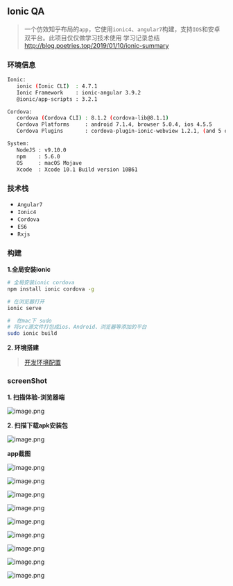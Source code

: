 ## Ionic QA

> 一个仿效知乎布局的`app`，它使用`ionic4`、`angular7`构建，支持`IOS`和安卓双平台。此项目仅仅做学习技术使用
> 学习记录总结  http://blog.poetries.top/2019/01/10/ionic-summary

### 环境信息

```bash
Ionic:
   ionic (Ionic CLI)  : 4.7.1
   Ionic Framework    : ionic-angular 3.9.2
   @ionic/app-scripts : 3.2.1

Cordova:
   cordova (Cordova CLI) : 8.1.2 (cordova-lib@8.1.1)
   Cordova Platforms     : android 7.1.4, browser 5.0.4, ios 4.5.5
   Cordova Plugins       : cordova-plugin-ionic-webview 1.2.1, (and 5 other plugins)

System:
   NodeJS : v9.10.0
   npm    : 5.6.0
   OS     : macOS Mojave
   Xcode  : Xcode 10.1 Build version 10B61
```

### 技术栈

- `Angular7`
- `Ionic4`
- `Cordova`
- `ES6`
- `Rxjs`


### 构建

**1.全局安装ionic**

```bash
# 全局安装ionic cordova
npm install ionic cordova -g

# 在浏览器打开
ionic serve

#  在mac下 sudo
# 将src源文件打包成ios、Android、浏览器等添加的平台
sudo ionic build
```

**2. 环境搭建**

> [开发环境配置](docs/README.md)

### screenShot

**1. 扫描体验-浏览器端**

![image.png](https://upload-images.jianshu.io/upload_images/1480597-3f44164c8b5b0b4c.png)


**2. 扫描下载apk安装包**

![image.png](https://upload-images.jianshu.io/upload_images/1480597-7728191da0578994.png)



**app截图**

![image.png](https://upload-images.jianshu.io/upload_images/1480597-fffba2838173ce04.png?imageMogr2/auto-orient/strip%7CimageView2/2/w/1240)

![image.png](https://upload-images.jianshu.io/upload_images/1480597-02685215c7c2e312.png?imageMogr2/auto-orient/strip%7CimageView2/2/w/1240)

![image.png](https://upload-images.jianshu.io/upload_images/1480597-6e0f5690e22e94e6.png?imageMogr2/auto-orient/strip%7CimageView2/2/w/1240)


![image.png](https://upload-images.jianshu.io/upload_images/1480597-dd4f409adc9e5c82.png?imageMogr2/auto-orient/strip%7CimageView2/2/w/1240)

![image.png](https://upload-images.jianshu.io/upload_images/1480597-221f76fa88b0547e.png?imageMogr2/auto-orient/strip%7CimageView2/2/w/1240)

![image.png](https://upload-images.jianshu.io/upload_images/1480597-2efe1ab97090d95a.png?imageMogr2/auto-orient/strip%7CimageView2/2/w/1240)

![image.png](https://upload-images.jianshu.io/upload_images/1480597-c7c46f6fa1f7d941.png?imageMogr2/auto-orient/strip%7CimageView2/2/w/1240)


![image.png](https://upload-images.jianshu.io/upload_images/1480597-1dad1e6ac2acfe26.png?imageMogr2/auto-orient/strip%7CimageView2/2/w/1240)

![image.png](https://upload-images.jianshu.io/upload_images/1480597-7ab75bc7ad93c4d2.png?imageMogr2/auto-orient/strip%7CimageView2/2/w/1240)
